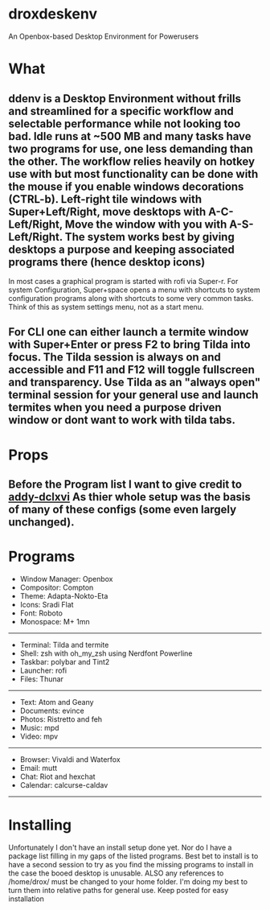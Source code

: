 # droxdeskenv
An Openbox-based Desktop Environment for Powerusers

What
====
ddenv is a Desktop Environment without frills and streamlined for a specific workflow and selectable performance while not looking too bad. Idle runs at ~500 MB and many tasks have two programs for use, one less demanding than the other. The workflow relies heavily on hotkey use with but most functionality can be done with the mouse if you enable windows decorations (CTRL-b). Left-right tile windows with Super+Left/Right, move desktops with A-C-Left/Right, Move the window with you with A-S-Left/Right. The system works best by giving desktops a purpose and keeping associated programs there (hence desktop icons)
---
In most cases a graphical program is started with rofi via Super-r. For system Configuration, Super+space opens a menu with shortcuts to system configuration programs along with shortcuts to some very common tasks. Think of this as system settings menu, not as a start menu.

For CLI one can either launch a termite window with Super+Enter or press F2 to bring Tilda into focus. The Tilda session is always on and accessible and F11 and F12 will toggle fullscreen and transparency. Use Tilda as an "always open" terminal session for your general use and launch termites when you need a purpose driven window or dont want to work with tilda tabs.
---
Props
=====
Before the Program list I want to give credit to [addy-dclxvi](https://github.com/addy-dclxvi/Ultimate-Dotfiles) As thier whole setup was the basis of many of these configs (some even largely unchanged). 
---
Programs
========
* Window Manager: Openbox
* Compositor: Compton
* Theme: Adapta-Nokto-Eta
* Icons: Sradi Flat
* Font: Roboto
* Monospace: M+ 1mn
---
* Terminal: Tilda and termite
* Shell: zsh with oh_my_zsh using Nerdfont Powerline
* Taskbar: polybar and Tint2
* Launcher: rofi
* Files: Thunar
---
* Text: Atom and Geany
* Documents: evince
* Photos: Ristretto and feh
* Music: mpd
* Video: mpv
---
* Browser: Vivaldi and Waterfox
* Email: mutt
* Chat: Riot and hexchat
* Calendar: calcurse-caldav
---
Installing
==========
Unfortunately I don't have an install setup done yet. Nor do I have a package list filling in my gaps of the listed programs. Best bet to install is to have a second session to try as you find the missing programs to install in the case the booed desktop is unusable. ALSO any references to /home/drox/ must be changed to your home folder. I'm doing my best to turn them into relative paths for general use. Keep posted for easy installation
